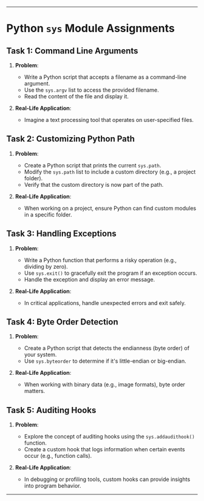 ---

# Python `sys` Module Assignments

## Task 1: Command Line Arguments

1. **Problem**:
   - Write a Python script that accepts a filename as a command-line argument.
   - Use the `sys.argv` list to access the provided filename.
   - Read the content of the file and display it.

2. **Real-Life Application**:
   - Imagine a text processing tool that operates on user-specified files.

## Task 2: Customizing Python Path

1. **Problem**:
   - Create a Python script that prints the current `sys.path`.
   - Modify the `sys.path` list to include a custom directory (e.g., a project folder).
   - Verify that the custom directory is now part of the path.

2. **Real-Life Application**:
   - When working on a project, ensure Python can find custom modules in a specific folder.

## Task 3: Handling Exceptions

1. **Problem**:
   - Write a Python function that performs a risky operation (e.g., dividing by zero).
   - Use `sys.exit()` to gracefully exit the program if an exception occurs.
   - Handle the exception and display an error message.

2. **Real-Life Application**:
   - In critical applications, handle unexpected errors and exit safely.

## Task 4: Byte Order Detection

1. **Problem**:
   - Create a Python script that detects the endianness (byte order) of your system.
   - Use `sys.byteorder` to determine if it's little-endian or big-endian.

2. **Real-Life Application**:
   - When working with binary data (e.g., image formats), byte order matters.

## Task 5: Auditing Hooks

1. **Problem**:
   - Explore the concept of auditing hooks using the `sys.addaudithook()` function.
   - Create a custom hook that logs information when certain events occur (e.g., function calls).

2. **Real-Life Application**:
   - In debugging or profiling tools, custom hooks can provide insights into program behavior.

---